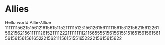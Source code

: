 # Allies
Hello world
Allie-Allice
111111156215156121615615115211111512615612615611111561561215621561226156215621561111112615211112221111111112115655551561561561516515615615615615615615616522215621115615155165222215615615622
